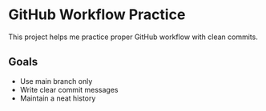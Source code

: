 # GitHub Workflow Practice

This project helps me practice proper GitHub workflow with clean commits.

## Goals
- Use main branch only
- Write clear commit messages
- Maintain a neat history
